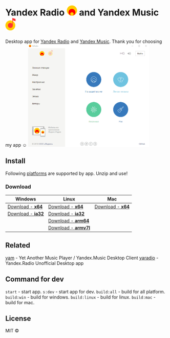 # Yandex Radio <img src="media/icon/yaradio.png" width="32"> and Yandex Music <img src="media/icon/yamusic.png" width="32">

Desktop app for [Yandex Radio](https://radio.yandex.ru/) and [Yandex Music](https://music.yandex.ru/).
Thank you for choosing my app :relaxed:
<img src="media/md/example.gif" width="75%">

## Install
Following [platforms](https://github.com/electron/electron/blob/master/docs/tutorial/support.md#supported-platforms) are supported by app.
Unzip and use!

### Download
|  Windows |  Linux | Mac  |
| ------------ | ------------ | ------------ |
| [Download - **x64**](https://github.com/dedpnd/yaradio-yamusic/releases/download/latest/Yandex.Music.App-win32-x64.zip)    | [Download - **x64**](https://github.com/dedpnd/yaradio-yamusic/releases/download/latest/Yandex.Music.App-linux-x64.zip) | [Download - **x64**](https://github.com/dedpnd/yaradio-yamusic/releases/download/latest/Yandex.Music.App-darwin-x64.zip) |
| [Download - **ia32**](https://github.com/dedpnd/yaradio-yamusic/releases/download/latest/Yandex.Music.App-win32-ia32.zip)   | [Download - **ia32**](https://github.com/dedpnd/yaradio-yamusic/releases/download/latest/Yandex.Music.App-linux-ia32.zip) |   |
|   | [Download - **arm64**](https://github.com/dedpnd/yaradio-yamusic/releases/download/latest/Yandex.Music.App-linux-arm64.zip)  |   |
|   | [Download - **armv7l**](https://github.com/dedpnd/yaradio-yamusic/releases/download/latest/Yandex.Music.App-linux-armv7l.zip) |   | |

## Related
[yam](https://github.com/artemeff/yam) - Yet Another Music Player / Yandex.Music Desktop Client
[yaradio](https://github.com/maxvipon/yaradio) - Yandex.Radio Unofficial Desktop app

## Command for dev
`start` - start app.
`s:dev` - start app for dev.
`build:all` - build for all platform.
`build:win` - build for windows.
`build:linux` - build for linux.
`build:mac` - build for mac.

## License
MIT ©
